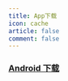 ```yaml
---
title: App下载
icon: cache
article: false
comment: false
---
```


### <FontIcon icon="android"/> [Android 下载](https://res.hestudio.org/res/hestudio_blog.apk)

